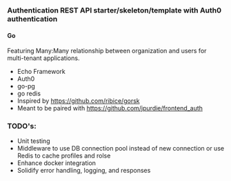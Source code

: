 ### Authentication REST API starter/skeleton/template with Auth0 authentication
#### Go

Featuring Many:Many relationship between organization and users for multi-tenant applications. 
- Echo Framework
- Auth0
- go-pg
- go redis
- Inspired by https://github.com/ribice/gorsk
- Meant to be paired with https://github.com/jpurdie/frontend_auth


### TODO's:
- Unit testing
- Middleware to use DB connection pool instead of new connection or use Redis to cache profiles and rolse
- Enhance docker integration
- Solidify error handling, logging, and responses



